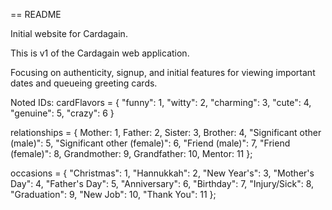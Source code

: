 == README

Initial website for Cardagain.

This is v1 of the Cardagain web application.

Focusing on authenticity, signup, and initial features for viewing important dates and queueing greeting cards.

Noted IDs:
cardFlavors = {
	"funny": 1,
	"witty": 2,
	"charming": 3,
	"cute": 4,
	"genuine": 5,
	"crazy": 6
}

relationships = {
	Mother: 1,
	Father: 2,
	Sister: 3,
	Brother: 4,
	"Significant other (male)": 5,
	"Significant other (female)": 6,
	"Friend (male)": 7,
	"Friend (female)": 8,
	Grandmother: 9,
	Grandfather: 10,
	Mentor: 11
};

occasions = {
	"Christmas": 1,
	"Hannukkah": 2,
	"New Year's": 3,
	"Mother's Day": 4,
	"Father's Day": 5,
	"Anniversary": 6,
	"Birthday": 7,
	"Injury/Sick": 8,
	"Graduation": 9,
	"New Job": 10,
	"Thank You": 11
};